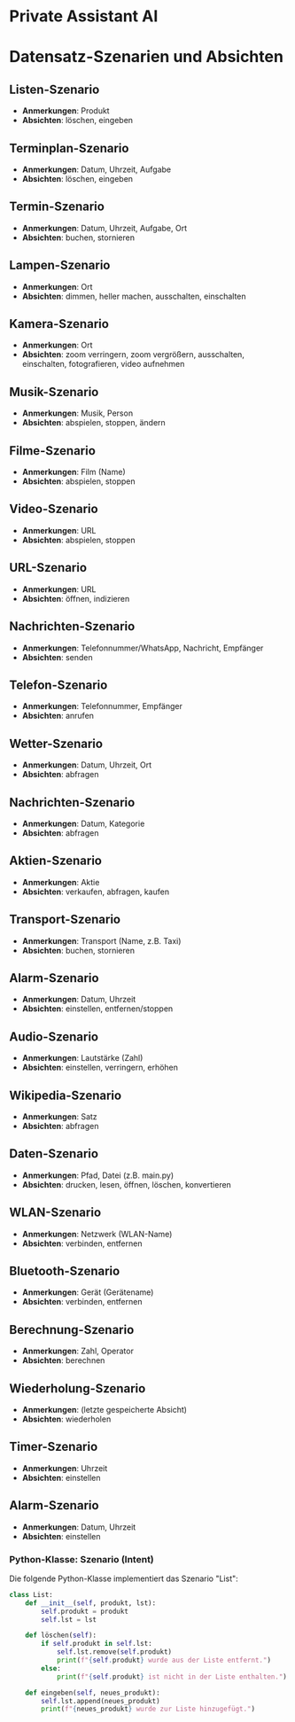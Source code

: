 # Private Assistant AI

# Datensatz-Szenarien und Absichten

## Listen-Szenario
- **Anmerkungen**: Produkt
- **Absichten**: löschen, eingeben

## Terminplan-Szenario
- **Anmerkungen**: Datum, Uhrzeit, Aufgabe
- **Absichten**: löschen, eingeben

## Termin-Szenario
- **Anmerkungen**: Datum, Uhrzeit, Aufgabe, Ort
- **Absichten**: buchen, stornieren

## Lampen-Szenario
- **Anmerkungen**: Ort
- **Absichten**: dimmen, heller machen, ausschalten, einschalten

## Kamera-Szenario
- **Anmerkungen**: Ort
- **Absichten**: zoom verringern, zoom vergrößern, ausschalten, einschalten, fotografieren, video aufnehmen

## Musik-Szenario
- **Anmerkungen**: Musik, Person
- **Absichten**: abspielen, stoppen, ändern

## Filme-Szenario
- **Anmerkungen**: Film (Name)
- **Absichten**: abspielen, stoppen

## Video-Szenario
- **Anmerkungen**: URL
- **Absichten**: abspielen, stoppen

## URL-Szenario
- **Anmerkungen**: URL
- **Absichten**: öffnen, indizieren

## Nachrichten-Szenario
- **Anmerkungen**: Telefonnummer/WhatsApp, Nachricht, Empfänger
- **Absichten**: senden

## Telefon-Szenario
- **Anmerkungen**: Telefonnummer, Empfänger
- **Absichten**: anrufen

## Wetter-Szenario
- **Anmerkungen**: Datum, Uhrzeit, Ort
- **Absichten**: abfragen

## Nachrichten-Szenario
- **Anmerkungen**: Datum, Kategorie
- **Absichten**: abfragen

## Aktien-Szenario
- **Anmerkungen**: Aktie
- **Absichten**: verkaufen, abfragen, kaufen

## Transport-Szenario
- **Anmerkungen**: Transport (Name, z.B. Taxi)
- **Absichten**: buchen, stornieren

## Alarm-Szenario
- **Anmerkungen**: Datum, Uhrzeit
- **Absichten**: einstellen, entfernen/stoppen

## Audio-Szenario
- **Anmerkungen**: Lautstärke (Zahl)
- **Absichten**: einstellen, verringern, erhöhen

## Wikipedia-Szenario
- **Anmerkungen**: Satz
- **Absichten**: abfragen

## Daten-Szenario
- **Anmerkungen**: Pfad, Datei (z.B. main.py)
- **Absichten**: drucken, lesen, öffnen, löschen, konvertieren

## WLAN-Szenario
- **Anmerkungen**: Netzwerk (WLAN-Name)
- **Absichten**: verbinden, entfernen

## Bluetooth-Szenario
- **Anmerkungen**: Gerät (Gerätename)
- **Absichten**: verbinden, entfernen

## Berechnung-Szenario
- **Anmerkungen**: Zahl, Operator
- **Absichten**: berechnen

## Wiederholung-Szenario
- **Anmerkungen**: (letzte gespeicherte Absicht)
- **Absichten**: wiederholen

## Timer-Szenario
- **Anmerkungen**: Uhrzeit
- **Absichten**: einstellen

## Alarm-Szenario
- **Anmerkungen**: Datum, Uhrzeit
- **Absichten**: einstellen

### Python-Klasse: Szenario (Intent)

Die folgende Python-Klasse implementiert das Szenario "List":

```python
class List:
    def __init__(self, produkt, lst):
        self.produkt = produkt
        self.lst = lst

    def löschen(self):
        if self.produkt in self.lst:
            self.lst.remove(self.produkt)
            print(f"{self.produkt} wurde aus der Liste entfernt.")
        else:
            print(f"{self.produkt} ist nicht in der Liste enthalten.")

    def eingeben(self, neues_produkt):
        self.lst.append(neues_produkt)
        print(f"{neues_produkt} wurde zur Liste hinzugefügt.")